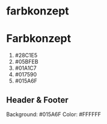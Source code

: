 # farbkonzept

Farbkonzept
===========

1. #28C1E5
2. #05BFEB
3. #01A1C7
4. #017590
5. #015A6F


Header & Footer
---------------
Background: #015A6F
Color: #FFFFFF